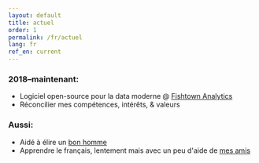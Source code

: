 ```yaml
---
layout: default
title: actuel
order: 1
permalink: /fr/actuel
lang: fr
ref_en: current
---
```


### 2018–maintenant:  
* Logiciel open-source pour la data moderne @ [Fishtown Analytics](https://www.fishtownanalytics.com/)
* Réconcilier mes compétences, intérêts, & valeurs

### Aussi:
* Aidé à élire un [bon homme](http://nikilsaval.com/)
* Apprendre le français, lentement mais avec un peu d'aide de [mes amis](https://meerabellejesuthasan.com/)
